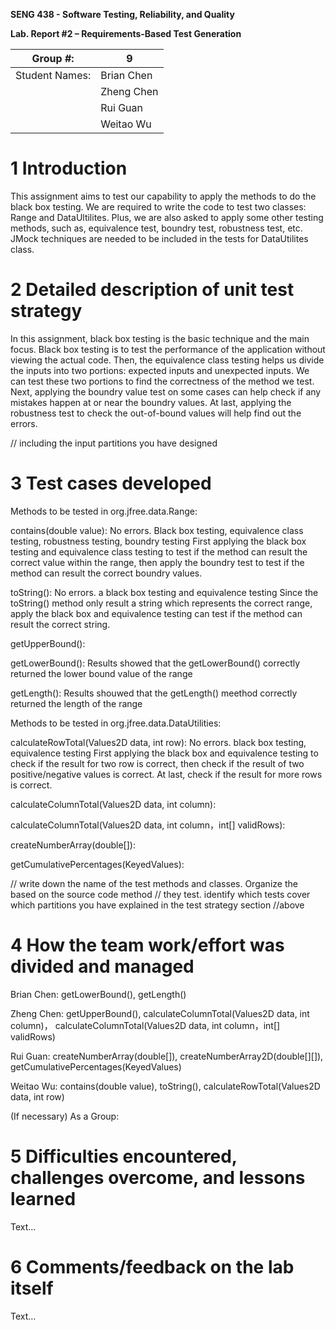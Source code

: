 **SENG 438 - Software Testing, Reliability, and Quality**

**Lab. Report \#2 – Requirements-Based Test Generation**

| Group \#:      |  9  |
| -------------- | --- |
| Student Names: | Brian Chen  |
|                | Zheng Chen  |
|                | Rui Guan    |
|                | Weitao Wu   |

# 1 Introduction

This assignment aims to test our capability to apply the methods to do the black box testing. We are required to write the code to test two classes: Range and DataUltilites. Plus, we are also asked to apply some other testing methods, such as, equivalence test, boundry test, robustness test, etc. JMock techniques are needed to be included in the tests for DataUtilites class.

# 2 Detailed description of unit test strategy

In this assignment, black box testing is the basic technique and the main focus. Black box testing is to test the performance of the application without viewing the actual code. Then, the equivalence class testing helps us divide the inputs into two portions: expected inputs and unexpected inputs. We can test these two portions to find the correctness of the method we test. Next, applying the boundry value test on some cases can help check if any mistakes happen at or near the boundry values. At last, applying the robustness test to check the out-of-bound values will help find out the errors. 

// including the input partitions you have designed

# 3 Test cases developed

Methods to be tested in org.jfree.data.Range: 

contains(double value): No errors. 
Black box testing, equivalence class testing, robustness testing, boundry testing
First applying the black box testing and equivalence class testing to test if the method can result the correct value within the range, then apply the boundry test to test if the method can result the correct boundry values. 

toString(): No errors. a
black box testing and equivalence testing
Since the toString() method only result a string which represents the correct range, apply the black box and equivalence testing can test if the method can result the correct string.

getUpperBound():

getLowerBound(): Results showed that the getLowerBound() correctly returned the lower bound value of the range

getLength(): Results shouwed that the getLength() meethod correctly returned the length of the range




Methods to be tested in org.jfree.data.DataUtilities: 

calculateRowTotal(Values2D data, int row): No errors.
black box testing, equivalence testing 
First applying the black box and equivalence testing to check if the result for two row is correct, then check if the result of two positive/negative values is correct. At last, check if the result for more rows is correct.

calculateColumnTotal(Values2D data, int column):

calculateColumnTotal(Values2D data, int column，int[] validRows):

createNumberArray(double[]):

getCumulativePercentages(KeyedValues):


// write down the name of the test methods and classes. Organize the based on
the source code method // they test. identify which tests cover which partitions
you have explained in the test strategy section //above

# 4 How the team work/effort was divided and managed

Brian Chen: getLowerBound(), getLength()

Zheng Chen: getUpperBound(), calculateColumnTotal(Values2D data, int column)， calculateColumnTotal(Values2D data, int column，int[] validRows)

Rui Guan: createNumberArray(double[]), createNumberArray2D(double[][]), getCumulativePercentages(KeyedValues)

Weitao Wu: contains(double value), toString(), calculateRowTotal(Values2D data, int row)

(If necessary)
As a Group:


# 5 Difficulties encountered, challenges overcome, and lessons learned

Text…

# 6 Comments/feedback on the lab itself

Text…
